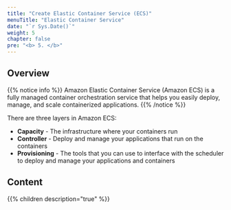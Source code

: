 ```yaml
---
title: "Create Elastic Container Service (ECS)"
menuTitle: "Elastic Container Service"
date: "`r Sys.Date()`"
weight: 5
chapter: false
pre: "<b> 5. </b>"
---
```


## Overview

{{% notice info %}}
Amazon Elastic Container Service (Amazon ECS) is a fully managed container orchestration service that helps you easily deploy, manage, and scale containerized applications. 
{{% /notice %}}

There are three layers in Amazon ECS:
- **Capacity** - The infrastructure where your containers run
- **Controller** - Deploy and manage your applications that run on the containers
- **Provisioning** - The tools that you can use to interface with the scheduler to deploy and manage your applications and containers

## Content

{{% children description="true" %}}

